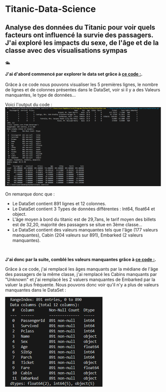 # Titanic-Data-Science
## **Analyse des données du Titanic pour voir quels facteurs ont influencé la survie des passagers. J'ai exploré les impacts du sexe, de l'âge et de la classe avec des visualisations sympas**

🛳️

**J'ai d'abord commencé par explorer le data set grâce à [ce code :](exploration.py).<br>**<br>
Grâce à ce code nous pouvons visualiser les 5 premières lignes, le nombre de lignes et de colonnes présentes dans le DataSet, voir si il y a des Valeurs manquantes, le type de données...

Voici l'output du code : ![Exploration](Exploration%20.png)

On remarque donc que : <br>
- Le DataSet contient 891 lignes et 12 colonnes.<br>
- Le DataSet contient 3 Types de données différentes : Int64, float64 et object.<br>
- L'âge moyen à bord du titanic est de 29,7ans, le tarif moyen des billets est de 32,20, majorité des passagers se situe en 3ème classe...<br>
- Le DataSet contient des valeurs manquantes tels que l'âge (177 valeurs manquantes), Cabin (204 valeurs sur 891), Embarked (2 valeurs manquantes).<br>

<br>

**J'ai donc par la suite, comblé les valeurs manquantes grâce à [ce code :](vmanquantes.py).<br>**

Grâce à ce code, j'ai remplacé les âges manquants par la médiane de l'âge des passagers de la même classe, j'ai remplacé les Cabins manquants par "Unknown" et j'ai remplacé les 2 valuers manquantes de Embarked par la valuer la plus fréquente.
Nous pouvons donc voir qu'il n'y a plus de valeurs manquantes dans le DataSet : <br>

![Vmanquantes](vmanquantes.png)




  
